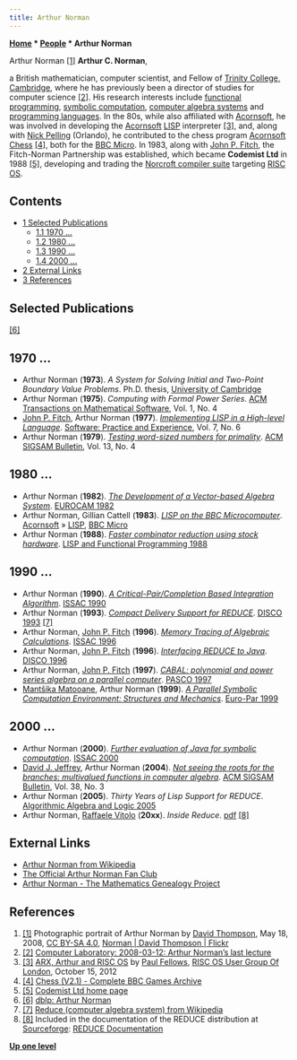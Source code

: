 ```yaml
---
title: Arthur Norman
---
```

**[Home](Home "Home") * [People](People "People") * Arthur Norman**

[](https://flickr.com/photos/39023889@N00/2661630518) Arthur Norman <a id="cite-note-1" href="#cite-ref-1">[1]</a>
**Arthur C. Norman**,

a British mathematician, computer scientist, and Fellow of [Trinity College, Cambridge](https://en.wikipedia.org/wiki/Trinity_College,_Cambridge),
where he has previously been a director of studies for computer science <a id="cite-note-2" href="#cite-ref-2">[2]</a>.
His research interests include [functional programming](https://en.wikipedia.org/wiki/Functional_programming), [symbolic computation](https://en.wikipedia.org/wiki/Symbolic_computation), [computer algebra systems](https://en.wikipedia.org/wiki/Computer_algebra_system) and [programming languages](Languages "Languages").
In the 80s, while also affiliated with [Acornsoft](https://en.wikipedia.org/wiki/Acornsoft), he was involved in developing the [Acornsoft](https://en.wikipedia.org/wiki/Acornsoft_LISP) [LISP](index.php?title=LISP&action=edit&redlink=1 "LISP (page does not exist)") interpreter <a id="cite-note-3" href="#cite-ref-3">[3]</a>,
and, along with [Nick Pelling](Nick_Pelling "Nick Pelling") (Orlando), he contributed to the chess program [Acornsoft Chess](Acornsoft_Chess "Acornsoft Chess") <a id="cite-note-4" href="#cite-ref-4">[4]</a>,
both for the [BBC Micro](BBC_Micro "BBC Micro"). In 1983, along with [John P. Fitch](Mathematician#JohnFitch "Mathematician"), the Fitch-Norman Partnership was established, which became **Codemist Ltd** in 1988 <a id="cite-note-5" href="#cite-ref-5">[5]</a>,
developing and trading the [Norcroft compiler suite](https://en.wikipedia.org/wiki/Norcroft_C_compiler) targeting [RISC OS](https://en.wikipedia.org/wiki/RISC_OS).

## Contents

- [1 Selected Publications](#selected-publications)
  - [1.1 1970 ...](#1970-...)
  - [1.2 1980 ...](#1980-...)
  - [1.3 1990 ...](#1990-...)
  - [1.4 2000 ...](#2000-...)
- [2 External Links](#external-links)
- [3 References](#references)

## Selected Publications

<a id="cite-note-6" href="#cite-ref-6">[6]</a>

## 1970 ...

- Arthur Norman (**1973**). *A System for Solving Initial and Two-Point Boundary Value Problems*. Ph.D. thesis, [University of Cambridge](https://en.wikipedia.org/wiki/University_of_Cambridge)
- Arthur Norman (**1975**). *Computing with Formal Power Series*. [ACM Transactions on Mathematical Software](ACM#TOMS "ACM"), Vol. 1, No. 4
- [John P. Fitch](Mathematician#JohnFitch "Mathematician"), Arthur Norman (**1977**). *[Implementing LISP in a High-level Language](https://onlinelibrary.wiley.com/doi/abs/10.1002/spe.4380070606)*. [Software: Practice and Experience](https://onlinelibrary.wiley.com/journal/1097024x), Vol. 7, No. 6
- Arthur Norman (**1979**). *[Testing word-sized numbers for primality](https://dl.acm.org/citation.cfm?id=1089176.1089179)*. [ACM SIGSAM Bulletin](ACM#SIGSAM "ACM"), Vol. 13, No. 4

## 1980 ...

- Arthur Norman (**1982**). *[The Development of a Vector-based Algebra System](https://link.springer.com/chapter/10.1007%2F3-540-11607-9_28)*. [EUROCAM 1982](https://dblp.uni-trier.de/db/conf/eurocal/eurocam1982.html)
- Arthur Norman, Gillian Cattell (**1983**). *[LISP on the BBC Microcomputer](http://www.computinghistory.org.uk/det/9786/LISP-on-the-BBC-Microcomputer/)*. [Acornsoft](https://en.wikipedia.org/wiki/Acornsoft) » [LISP](index.php?title=LISP&action=edit&redlink=1 "LISP (page does not exist)"), [BBC Micro](BBC_Micro "BBC Micro")
- Arthur Norman (**1988**). *[Faster combinator reduction using stock hardware](https://dl.acm.org/citation.cfm?id=62716)*. [LISP and Functional Programming 1988](https://dblp.uni-trier.de/db/conf/lfp/lfp1988.html)

## 1990 ...

- Arthur Norman (**1990**). *[A Critical-Pair/Completion Based Integration Algorithm](https://dl.acm.org/citation.cfm?id=96926)*. [ISSAC 1990](https://dblp.uni-trier.de/db/conf/issac/issac90.html)
- Arthur Norman (**1993**). *[Compact Delivery Support for REDUCE](https://dl.acm.org/citation.cfm?id=680613)*. [DISCO 1993](https://dblp.uni-trier.de/db/conf/disco/disco1993.html) <a id="cite-note-7" href="#cite-ref-7">[7]</a>
- Arthur Norman, [John P. Fitch](Mathematician#JohnFitch "Mathematician") (**1996**). *[Memory Tracing of Algebraic Calculations](https://dl.acm.org/citation.cfm?doid=236869.236916)*. [ISSAC 1996](https://dblp.uni-trier.de/db/conf/issac/issac96.html)
- Arthur Norman, [John P. Fitch](Mathematician#JohnFitch "Mathematician") (**1996**). *[Interfacing REDUCE to Java](https://link.springer.com/chapter/10.1007%2F3-540-61697-7_28)*. [DISCO 1996](https://dblp.uni-trier.de/db/conf/disco/disco1996.html)
- Arthur Norman, [John P. Fitch](Mathematician#JohnFitch "Mathematician") (**1997**). *[CABAL: polynomial and power series algebra on a parallel computer](https://researchportal.bath.ac.uk/en/publications/cabal-polynomial-and-power-series-algebra-on-a-parallel-computer)*. [PASCO 1997](https://dblp.uni-trier.de/db/conf/cap/pasco1997.html)
- [Mantŝika Matooane](https://dblp.uni-trier.de/pers/hd/m/Matooane:Mantsika), Arthur Norman (**1999**). *[A Parallel Symbolic Computation Environment: Structures and Mechanics](https://link.springer.com/chapter/10.1007%2F3-540-48311-X_212)*. [Euro-Par 1999](http://dblp.uni-trier.de/db/conf/europar/europar99.html#MatooaneN99)

## 2000 ...

- Arthur Norman (**2000**). *[Further evaluation of Java for symbolic computation](https://dl.acm.org/citation.cfm?doid=345542.345647)*. [ISSAC 2000](https://dblp.uni-trier.de/db/conf/issac/issac2000.html)
- [David J. Jeffrey](Mathematician#DJJeffrey "Mathematician"), Arthur Norman (**2004**). *[Not seeing the roots for the branches: multivalued functions in computer algebra](https://dl.acm.org/citation.cfm?doid=1040034.1040036)*. [ACM SIGSAM Bulletin](ACM#SIGSAM "ACM"), Vol. 38, No. 3
- Arthur Norman (**2005**). *Thirty Years of Lisp Support for REDUCE*. [Algorithmic Algebra and Logic 2005](https://dblp.uni-trier.de/db/conf/birthday/Weispfenning2005.html)
- Arthur Norman, [Raffaele Vitolo](http://poincare.unisalento.it/vitolo/) (**20xx**). *Inside Reduce*. [pdf](https://reduce-algebra.sourceforge.io/lisp-docs/insidereduce.pdf) <a id="cite-note-8" href="#cite-ref-8">[8]</a>

## External Links

- [Arthur Norman from Wikipedia](<https://en.wikipedia.org/wiki/Arthur_Norman_(computer_scientist)>)
- [The Official Arthur Norman Fan Club](http://arthurnorman.org/)
- [Arthur Norman - The Mathematics Genealogy Project](https://www.genealogy.math.ndsu.nodak.edu/id.php?id=91451)

## References

1. <a id="cite-ref-1" href="#cite-note-1">[1]</a> Photographic portrait of Arthur Norman by [David Thompson](index.php?title=David_Thompson&action=edit&redlink=1 "David Thompson (page does not exist)"), May 18, 2008, [CC BY-SA 4.0](https://creativecommons.org/licenses/by-sa/4.0/deed.en), [Norman | David Thompson | Flickr](https://flickr.com/photos/39023889@N00/2661630518)
1. <a id="cite-ref-2" href="#cite-note-2">[2]</a> [Computer Laboratory: 2008-03-12: Arthur Norman’s last lecture](https://www.cl.cam.ac.uk/misc/news/2008/03-12-acn.html)
1. <a id="cite-ref-3" href="#cite-note-3">[3]</a> [ARX, Arthur and RISC OS](http://rougol.jellybaby.net/meetings/2012/PaulFellows/index.html) by [Paul Fellows](http://rougol.jellybaby.net/meetings/2012/oct.html), [RISC OS User Group Of London](http://www.rougol.jellybaby.net/), October 15, 2012
1. <a id="cite-ref-4" href="#cite-note-4">[4]</a> [Chess (V2.1) - Complete BBC Games Archive](http://bbcmicro.co.uk/game.php?id=924)
1. <a id="cite-ref-5" href="#cite-note-5">[5]</a> [Codemist Ltd home page](http://www.codemist.co.uk/index.html)
1. <a id="cite-ref-6" href="#cite-note-6">[6]</a> [dblp: Arthur Norman](https://dblp.uni-trier.de/pers/hd/n/Norman:Arthur_C=)
1. <a id="cite-ref-7" href="#cite-note-7">[7]</a> [Reduce (computer algebra system) from Wikipedia](<https://en.wikipedia.org/wiki/Reduce_(computer_algebra_system)>)
1. <a id="cite-ref-8" href="#cite-note-8">[8]</a> Included in the documentation of the REDUCE distribution at [Sourceforge](https://en.wikipedia.org/wiki/SourceForge): [REDUCE Documentation](https://reduce-algebra.sourceforge.io/documentation.php)

**[Up one level](People "People")**

